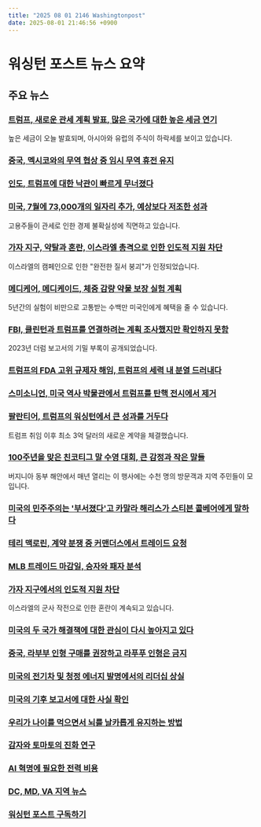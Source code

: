 ```yaml
---
title: "2025 08 01 2146 Washingtonpost"
date: 2025-08-01 21:46:56 +0900
---
```


# 워싱턴 포스트 뉴스 요약

## 주요 뉴스
### [트럼프, 새로운 관세 계획 발표, 많은 국가에 대한 높은 세금 연기](https://www.washingtonpost.com/business/2025/08/01/trump-tariffs-deadline-trade-deals/)
 높은 세금이 오늘 발효되며, 아시아와 유럽의 주식이 하락세를 보이고 있습니다.
### [중국, 멕시코와의 무역 협상 중 임시 무역 휴전 유지](https://www.washingtonpost.com/politics/2025/08/01/trump-presidency-news/)
### [인도, 트럼프에 대한 낙관이 빠르게 무너졌다](https://www.washingtonpost.com/world/2025/08/01/india-us-trump-modi-trade-tariffs/)
### [미국, 7월에 73,000개의 일자리 추가, 예상보다 저조한 성과](https://www.washingtonpost.com/business/2025/08/01/jobs-report-july-unemployment/)
 고용주들이 관세로 인한 경제 불확실성에 직면하고 있습니다.
### [가자 지구, 약탈과 혼란, 이스라엘 총격으로 인한 인도적 지원 차단](https://www.washingtonpost.com/world/2025/08/01/gaza-food-israel-chaos/)
 이스라엘의 캠페인으로 인한 "완전한 질서 붕괴"가 인정되었습니다.
### [메디케어, 메디케이드, 체중 감량 약물 보장 실험 계획](https://www.washingtonpost.com/health/2025/08/01/medicare-medicaid-weight-loss-drugs/)
 5년간의 실험이 비만으로 고통받는 수백만 미국인에게 혜택을 줄 수 있습니다.
### [FBI, 클린턴과 트럼프를 연결하려는 계획 조사했지만 확인하지 못함](https://www.washingtonpost.com/national-security/2025/07/31/durham-report-declassified-trump-clinton-russia/)
 2023년 더럼 보고서의 기밀 부록이 공개되었습니다.
### [트럼프의 FDA 고위 규제자 해임, 트럼프의 세력 내 분열 드러내다](https://www.washingtonpost.com/health/2025/08/01/vinay-prasad-fda-ouster/)
### [스미소니언, 미국 역사 박물관에서 트럼프를 탄핵 전시에서 제거](https://www.washingtonpost.com/entertainment/2025/07/31/trump-impeachment-smithsonian/)
### [팔란티어, 트럼프의 워싱턴에서 큰 성과를 거두다](https://www.washingtonpost.com/technology/2025/08/01/palantir-trump-defense-tech-ai-software/)
 트럼프 취임 이후 최소 3억 달러의 새로운 계약을 체결했습니다.
### [100주년을 맞은 친코티그 말 수영 대회, 큰 감정과 작은 말들](https://www.washingtonpost.com/dc-md-va/2025/08/01/chincoteague-pony-swim-assateague/)
 버지니아 동부 해안에서 매년 열리는 이 행사에는 수천 명의 방문객과 지역 주민들이 모입니다.
### [미국의 민주주의는 '부서졌다'고 카말라 해리스가 스티븐 콜베어에게 말하다](https://www.washingtonpost.com/politics/2025/08/01/harris-2028-vice-president-california-governor/)
### [테리 맥로린, 계약 분쟁 중 커맨더스에서 트레이드 요청](https://www.washingtonpost.com/sports/2025/07/31/terry-mclaurin-commanders-trade-request/)
### [MLB 트레이드 마감일, 승자와 패자 분석](https://www.washingtonpost.com/sports/2025/08/01/mlb-trade-deadline-winners-and-losers/)
### [가자 지구에서의 인도적 지원 차단](https://www.washingtonpost.com/world/2025/08/01/gaza-food-israel-chaos/)
 이스라엘의 군사 작전으로 인한 혼란이 계속되고 있습니다.
### [미국의 두 국가 해결책에 대한 관심이 다시 높아지고 있다](https://www.washingtonpost.com/world/2025/08/01/two-state-solution-israel-gaza-netanyahu-france-canada/)
### [중국, 라부부 인형 구매를 권장하고 라푸푸 인형은 금지](https://www.washingtonpost.com/world/2025/08/01/labubu-lafufu-china-counterfeit-crackdown/)
### [미국의 전기차 및 청정 에너지 발명에서의 리더십 상실](https://www.washingtonpost.com/climate-environment/2025/07/31/china-clean-energy-united-states-inventions/)
### [미국의 기후 보고서에 대한 사실 확인](https://www.washingtonpost.com/climate-environment/2025/07/31/endangerment-repeal-climate-science-report/)
### [우리가 나이를 먹으면서 뇌를 날카롭게 유지하는 방법](https://www.washingtonpost.com/wellness/2025/07/31/brain-health-dementia-prevention-strategies-study/)
### [감자와 토마토의 진화 연구](https://www.washingtonpost.com/science/2025/07/31/potato-tomato-evolution-study-hybridization/)
### [AI 혁명에 필요한 전력 비용](https://www.washingtonpost.com/opinions/2025/07/31/ai-data-centers-climate-change/)
### [DC, MD, VA 지역 뉴스](https://www.washingtonpost.com/local/)
### [워싱턴 포스트 구독하기](https://subscribe.washingtonpost.com/acquisition/?p=s_v&s_l=ONSITE_HOMEPAGE_MODULE&s_ct=homepage)
